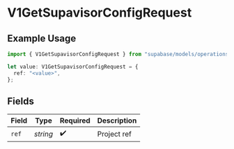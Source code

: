 # V1GetSupavisorConfigRequest

## Example Usage

```typescript
import { V1GetSupavisorConfigRequest } from "supabase/models/operations";

let value: V1GetSupavisorConfigRequest = {
  ref: "<value>",
};
```

## Fields

| Field              | Type               | Required           | Description        |
| ------------------ | ------------------ | ------------------ | ------------------ |
| `ref`              | *string*           | :heavy_check_mark: | Project ref        |